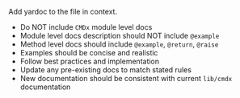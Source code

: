 Add yardoc to the file in context.
- Do NOT include `CMDx` module level docs
- Module level docs description should NOT include `@example`
- Method level docs should include `@example`, `@return`, `@raise`
- Examples should be concise and realistic
- Follow best practices and implementation
- Update any pre-existing docs to match stated rules
- New documentation should be consistent with current `lib/cmdx` documentation
